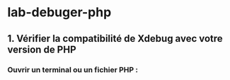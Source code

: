 # lab-debuger-php
## 1. Vérifier la compatibilité de Xdebug avec votre version de PHP

### Ouvrir un terminal ou un fichier PHP :
###### <?php phpinfo(); ?>
